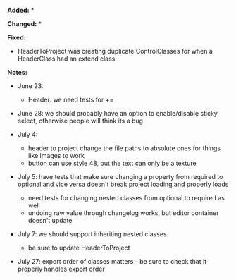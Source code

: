 **Added:**
* 

**Changed:**
* 

**Fixed:**
* HeaderToProject was creating duplicate ControlClasses for when a HeaderClass had an extend class

**Notes:**
* June 23:
    - Header: we need tests for +=
* June 28: we should probably have an option to enable/disable sticky select, otherwise people will think its a bug
* July 4:
    * header to project change the file paths to absolute ones for things like images to work
    * button can use style 48, but the text can only be a texture
* July 5: have tests that make sure changing a property from required to optional and vice versa doesn't break project loading and properly loads
    * need tests for changing nested classes from optional to required as well
    * undoing raw value through changelog works, but editor container doesn't update
* July 7: we should support inheriting nested classes.
    * be sure to update HeaderToProject
    
* July 27: export order of classes matters - be sure to check that it properly handles export order